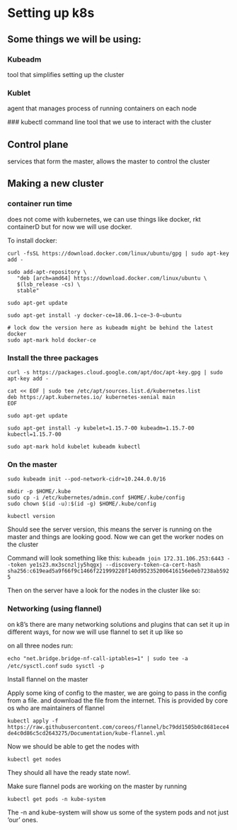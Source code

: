 # Setting up k8s

## Some things we will be using:

### Kubeadm

tool that simplifies setting up the cluster

### Kublet

agent that manages process of running containers on each node

### kubectl
command line tool that we use to interact with the cluster

## Control plane

services that form the master, allows the master to control the cluster

## Making a new cluster

### container run time

does not come with kubernetes, we can use things like docker, rkt containerD but for now we will use docker.

To install docker:

```
curl -fsSL https://download.docker.com/linux/ubuntu/gpg | sudo apt-key add -

sudo add-apt-repository \
   "deb [arch=amd64] https://download.docker.com/linux/ubuntu \
   $(lsb_release -cs) \
   stable"

sudo apt-get update

sudo apt-get install -y docker-ce=18.06.1~ce~3-0~ubuntu

# lock dow the version here as kubeadm might be behind the latest docker
sudo apt-mark hold docker-ce
```

### Install the three packages

```
curl -s https://packages.cloud.google.com/apt/doc/apt-key.gpg | sudo apt-key add -

cat << EOF | sudo tee /etc/apt/sources.list.d/kubernetes.list
deb https://apt.kubernetes.io/ kubernetes-xenial main
EOF

sudo apt-get update

sudo apt-get install -y kubelet=1.15.7-00 kubeadm=1.15.7-00 kubectl=1.15.7-00

sudo apt-mark hold kubelet kubeadm kubectl
```

### On the master

`sudo kubeadm init --pod-network-cidr=10.244.0.0/16`

```
mkdir -p $HOME/.kube
sudo cp -i /etc/kubernetes/admin.conf $HOME/.kube/config
sudo chown $(id -u):$(id -g) $HOME/.kube/config
```

`kubectl version`

Should see the server version, this means the server is running on the master and things are looking good. Now we can get the worker nodes on the cluster

Command will look something like this:
`kubeadm join 172.31.106.253:6443 --token ye1s23.mx3scnzljy5hqgxj --discovery-token-ca-cert-hash sha256:c619ead5a9f66f9c1466f221999228f140d952352006416156e0eb7238ab5925`

Then on the server have a look for the nodes in the cluster like so:

### Networking (using flannel)

on k8’s there are many networking solutions and plugins that can set it up in different ways, for now we will use flannel to set it up like so

on all three nodes run:

`echo "net.bridge.bridge-nf-call-iptables=1" | sudo tee -a /etc/sysctl.conf`
`sudo sysctl -p`

Install flannel on the master

Apply some king of config to the master, we are going to pass in the config from a file. and download the file from the internet. This is provided by core os who are maintainers of flannel

`kubectl apply -f https://raw.githubusercontent.com/coreos/flannel/bc79dd1505b0c8681ece4de4c0d86c5cd2643275/Documentation/kube-flannel.yml`

Now we should be able to get the nodes with

`kubectl get nodes`

They should all have the ready state now!.

Make sure flannel pods are working on the master by running

`kubectl get pods -n kube-system`

The -n and kube-system will show us some of the system pods and not just ‘our’ ones.
